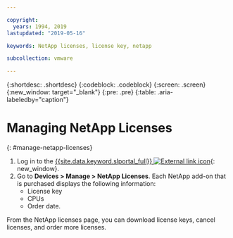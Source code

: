 ```yaml
---

copyright:
  years: 1994, 2019
lastupdated: "2019-05-16"

keywords: NetApp licenses, license key, netapp

subcollection: vmware

---
```


{:shortdesc: .shortdesc}
{:codeblock: .codeblock}
{:screen: .screen}
{:new_window: target="_blank"}
{:pre: .pre}
{:table: .aria-labeledby="caption"}

# Managing NetApp Licenses
{: #manage-netapp-licenses}

1. Log in to the [{{site.data.keyword.slportal_full}} ![External link icon](../../icons/launch-glyph.svg "External link icon")](https://cloud.ibm.com/){: new_window}.
2. Go to **Devices > Manage > NetApp Licenses**. Each NetApp add-on that is purchased displays the following information:
   * License key
   * CPUs
   * Order date.
  
From the NetApp licenses page, you can download license keys, cancel licenses, and order more licenses.
